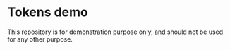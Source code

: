 # Tokens demo

This repository is for demonstration purpose only, and should not be used for any other purpose.
